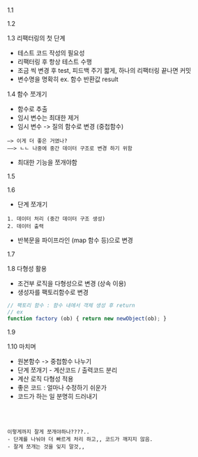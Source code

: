 1.1

1.2

1.3 리팩터링의 첫 단계
- 테스트 코드 작성의 필요성
- 리팩터링 후 항상 테스트 수행
- 조금 씩 변경 후 test, 피드백 주기 짧게, 하나의 리팩터링 끝나면 커밋
- 변수명을 명확히 ex. 함수 반환값 result

1.4 함수 쪼개기
- 함수로 추출
- 임시 변수는 최대한 제거
- 임시 변수 -> 질의 함수로 변경 (중첩함수)
```
—> 이게 더 좋은 거였나? 
——> ㄴㄴ 나중에 중간 데이터 구조로 변경 하기 위함
```
- 최대한 기능을 쪼개야함

1.5

1.6
- 단계 쪼개기
```
1. 데이터 처리 (중간 데이터 구조 생성)
2. 데이터 출력
```
- 반복문을 파이프라인 (map 함수 등)으로 변경

1.7

1.8 다형성 활용
- 조건부 로직을 다형성으로 변경 (상속 이용)
- 생성자를 팩토리함수로 변경 
```js
// 팩토리 함수 : 함수 내에서 객체 생성 후 return
// ex
function factory (ob) { return new newObject(ob); }
```

1.9

1.10 마치며
- 원본함수 -> 중첩함수 나누기
- 단계 쪼개기 - 계산코드 / 출력코드 분리
- 계산 로직 다형성 적용
- 좋은 코드 : 얼마나 수정하기 쉬운가
- 코드가 하는 일 분명히 드러내기

<br/>
<br/>

 ```
 이렇게까지 잘게 쪼개야하나????..  
 - 단계를 나눠야 더 빠르게 처리 하고,, 코드가 깨지지 않음.
 - 잘게 쪼개는 것을 잊지 말것,,  
 ```
